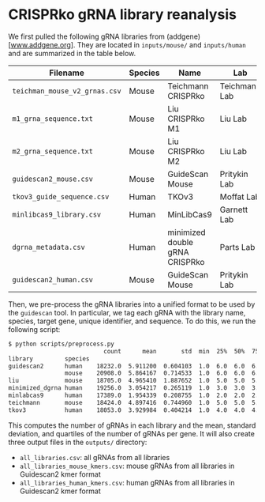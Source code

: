 # CRISPRko gRNA library reanalysis

We first pulled the following gRNA libraries from (addgene)[www.addgene.org]. They
are located in `inputs/mouse/` and `inputs/human` and are summarized in the 
table below.

| Filename | Species | Name | Lab | DOI |
|---------|---------|------|-----|-----|
| `teichman_mouse_v2_grnas.csv` | Mouse | Teichmann CRISPRko | Teichmann Lab | 10.1016/j.cell.2018.11.044 |
| `m1_grna_sequence.txt` | Mouse | Liu CRISPRko M1 | Liu Lab | 10.1158/2159-8290.CD-20-0812 | 
| `m2_grna_sequence.txt` | Mouse | Liu CRISPRko M2 | Liu Lab | 10.1158/2159-8290.CD-20-0812 |
| `guidescan2_mouse.csv` | Mouse | GuideScan Mouse | Pritykin Lab | 10.1101/2022.05.02.490368 |
| `tkov3_guide_sequence.csv` | Human | TKOv3 | Moffat Lab | 10.1016/j.celrep.2019.02.041 |
| `minlibcas9_library.csv` | Human | MinLibCas9 | Garnett Lab | 10.1186/s13059-021-02268-4 | 
| `dgrna_metadata.csv` | Human | minimized double gRNA CRISPRko | Parts Lab | 10.1101/859652 | 
| `guidescan2_human.csv` | Mouse | GuideScan Mouse | Pritykin Lab | 10.1101/2022.05.02.490368 |

Then, we pre-process the gRNA libraries into a unified format
to be used by the `guidescan` tool. In particular, we tag each gRNA
with the library name, species, target gene, unique identifier, and 
sequence. To do this, we run the following script:

```bash
$ python scripts/preprocess.py
                           count      mean       std  min  25%  50%  75%    max
library         species
guidescan2      human    18232.0  5.911200  0.604103  1.0  6.0  6.0  6.0    6.0
                mouse    20908.0  5.864167  0.714533  1.0  6.0  6.0  6.0    6.0
liu             mouse    18705.0  4.965410  1.887652  1.0  5.0  5.0  5.0  243.0
minimized_dgrna human    19256.0  3.054217  0.265119  1.0  3.0  3.0  3.0    8.0
minlabcas9      human    17389.0  1.954339  0.208755  1.0  2.0  2.0  2.0    2.0
teichmann       mouse    18424.0  4.897416  0.744960  1.0  5.0  5.0  5.0   17.0
tkov3           human    18053.0  3.929984  0.404214  1.0  4.0  4.0  4.0    4.0
```

This computes the number of gRNAs in each library and the mean, standard deviation,
and quartiles of the number of gRNAs per gene. It will also create three output files in 
the `outputs/` directory:
- `all_libraries.csv`: all gRNAs from all libraries
- `all_libraries_mouse_kmers.csv`: mouse gRNAs from all libraries in Guidescan2 kmer format
- `all_libraries_human_kmers.csv`: human gRNAs from all libraries in Guidescan2 kmer format

